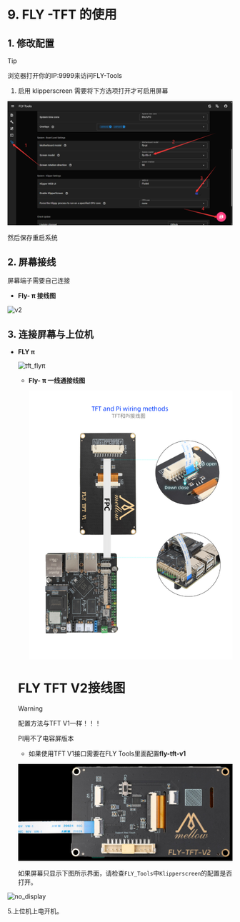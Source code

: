 # 9. FLY -TFT 的使用

## 1. 修改配置

> [!TIP]
> 浏览器打开你的IP:9999来访问FLY-Tools

1. 启用 klipperscreen 需要将下方选项打开才可启用屏幕

![kp](../../images/boards/fly_pi/kp.png)

然后保存重启系统

## 2. 屏幕接线

屏幕端子需要自己连接

* **Fly- π 接线图**

![v2](../../images/boards/fly_pi/v2.png)



## 3. 连接屏幕与上位机

* **FLY π**

  ![tft_flyπ](../../images/boards/fly_pi/tft_flyπ.png)

  * **Fly- π 一线通接线图**

    ![tft](../../images/boards/fly_pi/tft.jpg)

  
  
  # FLY TFT V2接线图
  
  > [!Warning]
  >
  > 配置方法与TFT V1一样！！！
  >
  > PI用不了电容屏版本
  
  * 如果使用TFT V1接口需要在FLY Tools里面配置**fly-tft-v1**
  
  ![pi-v2](../../images/adv/tftv2.jpg)
  
  如果屏幕只显示下图所示界面，请检查``FLY_Tools``中``Klipperscreen``的配置是否打开。

![no_display](../../images/boards/fly_pi/no_display.png)

5.上位机上电开机。
